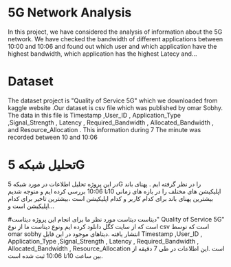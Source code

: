 # 5G Network Analysis
In this project, we have considered the analysis of information about the 5G network. We have checked the bandwidth of different applications between 10:00 and 10:06 and found out which user and which application have the highest bandwidth, which application has the highest Latecy and...

# Dataset
The dataset project is "Quality of Service 5G" which we downloaded from kaggle website .Our dataset is csv file which was published by omar Sobhy. The data in this file is Timestamp ,User_ID , Application_Type ,Signal_Strength , Latency , Required_Bandwidth , Allocated_Bandwidth , and Resource_Allocation . This information during 7 The minute was recorded between 10 and 10:06

# تحلیل شبکه 5G
در این پروژه تحلیل اطلاعات در مورد شبکه 5G را در نظر گرفته ایم . پهنای باند اپلیکیشن های مختلف را در بازه های زمانی 10تا 10:06 بررسی کرده ایم و متوجه شدیم بیشترین پهنای باند برای کدام کاربر و کدام اپلیکیشن است ،بیشترین تاخیر برای کدام اپلیکیشن است و...

#دیتاست
دیتاست مورد نظر ما برای انجام این پروژه دیتاست" Quality of Service 5G" است که از سایت کگل دانلود کرده ایم ونوع دیتاست ما از نوع csv است که توسط omar sobhy انتشار یافته .دیتاهای موجود در این فایل Timestamp ,User_ID , Application_Type ,Signal_Strength , Latency , Required_Bandwidth , Allocated_Bandwidth , Resource_Allocation است .این اطلاعات در طی 7 دقیقه از بین ساعت 10تا 10:06 ثبت شده است.
